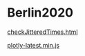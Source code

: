 # Berlin2020

[checkJitteredTimes.html](assets/checkJitteredTimes.html)

[plotly-latest.min.js](assets/plotly-latest.min.js)
